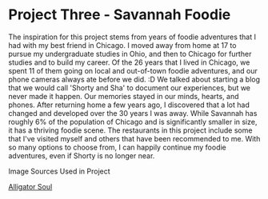 # Project Three - Savannah Foodie

The inspiration for this project stems from years of foodie adventures that I had with my best friend in Chicago. I moved away from home at 17 to pursue my undergraduate studies in Ohio, and then to Chicago for further studies and to build my career. Of the 26 years that I lived in Chicago, we spent 11 of them going on local and out-of-town foodie adventures, and our phone cameras always ate before we did. :D We talked about starting a blog that we would call 'Shorty and Sha' to document our experiences, but we never made it happen. Our memories stayed in our minds, hearts, and phones. After returning home a few years ago, I discovered that a lot had changed and developed over the 30 years I was away. While Savannah has roughly 6% of the population of Chicago and is significantly smaller in size, it has a thriving foodie scene. The restaurants in this project include some that I've visited myself and others that have been recommended to me. With so many options to choose from, I can happily continue my foodie adventures, even if Shorty is no longer near.

Image Sources Used in Project

[Alligator Soul](https://d1bb1mccaihlpl.cloudfront.net/variants/92u1ap0wzqlyahvvfr0cew4pqrbm/396b2c567ce2cb22ac6891c1f03012a0e8eba3db6b86ec7f20508076314e8ba2)
